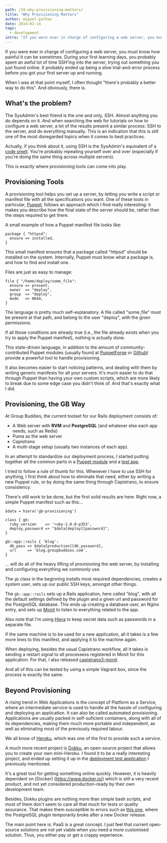 ```yaml
---
path: /24-why-provisioning-matters/
title: "Why Provisioning Matters"
author: miguel-palhas
date: 2014-01-14
tags:
  - development
intro: "If you were ever in charge of configuring a web server, you must know how painful it can be sometimes. During your first learning days, you probably spent an awful lot of time SSH'ing into the server, trying out something you just found online. It probably ended up being a slow trial-and-error process before you got your first server up and running."
---
```


If you were ever in charge of configuring a web server, you must know how painful it can be sometimes. During your first learning days, you probably spent an awful lot of time SSH'ing into the server, trying out something you just found online. It probably ended up being a slow trial-and-error process before you got your first server up and running.

When I was at that point myself, I often thought "there's probably a better way to do this". And obviously, there is.

## What's the problem?

The SysAdmin's best friend is the one and only, SSH. Almost anything you do depends on it.
And when searching the web for tutorials on how to configure a web server, a lot of the results present a similar process: SSH to the server, and do everything manually.
This is an indication that this is still one of the most disregarded topics when it comes to best practices.

Actually, if you think about it, using SSH is the SysAdmin's equivalent of a [code smell](https://en.wikipedia.org/wiki/Code_smell). You're probably repeating yourself over and over (especially if you're doing the same thing across multiple servers).

This is exactly where provisioning tools can come into play.

## Provisioning Tools

A provisioning tool helps you set up a server, by letting you write a script or manifest file with all the specifications you want.
One of these tools in particular, [Puppet](https://puppetlabs.com/), follows an approach which I find really interesting: it makes you describe how the final state of the server should be, rather than the steps required to get there.

A small example of how a Puppet manifest file looks like:

```puppet
package { "httpsd":
  ensure => installed,
}
```

This small manifest ensures that a package called "httpsd" should be installed on the system. Internally, Puppet must know what a package is, and how to find and install one.

Files are just as easy to manage:

```puppet
file { "/home/deploy/some_file":
  ensure => present,
  owner  => "deploy",
  group  => "deploy",
  mode   => 0644,
}
```

The language is pretty much self-explanatory. A file called "some_file" must be present at that path, and belong to the user "deploy", with the given permissions.

If all those conditions are already true (i.e., the file already exists when you try to apply the Puppet manifest), nothing is actually done.

This state-driven language, in addition to the amount of community-contributed Puppet modules (usually found at [PuppetForge](https://forge.puppetlabs.com/) or [Github](https://github.com/puppetlabs)) provide a powerful tool to handle provisioning.

It also becomes easier to start noticing patterns, and dealing with them by writing generic manifests for all your servers. It's much easier to do that through Puppet than having your own custom scripts, which are more likely to break due to some edge case you didn't think of. And that's exactly what I did.


## Provisioning, the GB Way

At Group Buddies, the current toolset for our Rails deployment consists of:

* A Web server with **RVM** and **PostgreSQL** (and whatever else each app needs, such as Redis)
* Puma as the web server
* Capistrano
* A multi-stage setup (usually two instances of each app).

In an attempt to standardize our deployment process, I started putting together all the common parts in a [Puppet module](https://github.com/naps62/gb-puppet) and a [test app](https://github.com/groupbuddies/gb-provisioning).

I tried to follow a rule of thumb for this. Whenever I have to use SSH for anything, I first think about how to eliminate that need, either by writing a new Puppet rule, or by doing the same thing through Capistrano, to ensure consistency.

There's still work to be done, but the first solid results are here. Right now, a simple Puppet manifest such as this...

``` puppet
$data = hiera('gb-provisioning')

class { gb:
  ruby_version    => 'ruby-2.0.0-p353',
  deploy_password => "$data[deploy][password]",
}

gb::app::rails { 'blog':
  db_pass => $data[production][db_password],
  url     => 'blog.groupbuddies.com',
}
```

... will do all of the heavy lifting of provisioning the web server, by installing and configuring everything we commonly use.

The `gb` class in the beginning installs most required dependencies, creates a system user, sets up our public SSH keys, amongst other things.

The `gb::app::rails` sets up a Rails application, here called "blog", with all the default settings defined by the plugin and a given url and password for the PostgreSQL database. This ends up creating a database user, an Nginx entry, and sets up [Monit](https://mmonit.com/monit/) to listen to everything related to the app.

Also note that I'm using [Hiera](https://docs.puppetlabs.com/hiera/1/) to keep secret data such as passwords in a separate file.

If the same machine is to be used for a new application, all it takes is a few more lines to this manifest, and applying it to the machine again.

When deploying, besides the usual Capistrano workflow, all it takes is sending a restart signal to all processess registered in Monit for this application. For that, I also released [capistrano3-monit](https://github.com/naps62/capistrano3-monit).

And all of this can be tested by using a simple Vagrant box, since the process is exactly the same.


## Beyond Provisioning

A rising trend in Web Applications is the concept of Platform as a Service, where an intermediate service is used to handle all the hassle of configuring and deploying an application. It can also be called automated provisioning. Applications are usually packed in self-suficient containers, along with all of its dependencies, making them much more portable and independent, as well as eliminating most of the previously required labour.

We all know of [Heroku](https://www.heroku.com/), which was one of the first to provide such a service.

A much more recent project is [Dokku](https://github.com/progrium/dokku), an open-source project that allows you to create your own mini-Heroku.
I found it to be a really interesting project, and ended up setting it up in the [deployment test application](https://github.com/groupbuddies/gb-provisioning) I previously mentioned.

It's a great tool for getting something online quickly.
However, it is heavily dependent on [Docker] (https://www.docker.io/) which is still a very recent product, and not yet considered production-ready by their own development team.

Besides, Dokku plugins are nothing more than simple bash scripts, and most of them don't seem to care all that much for tests or quality assurance. That makes them susceptible to errors such as [this one](https://github.com/Kloadut/dokku-pg-plugin/issues/6), where the PostgreSQL plugin temporarily broke after a new Docker release.

The main point here is: PaaS is a great concept. I just feel that current open-source solutions are not yet viable when you need a more customised solution. Thus, you either pay or get a crappy experience.
